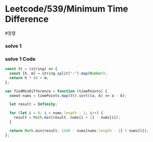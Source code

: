 # Leetcode/539/Minimum Time Difference

#정렬

### solve 1

### solve 1 Code

```js
const tt = (string) => {
  const [h, m] = string.split(":").map(Number);
  return h * 60 + m;
};

var findMinDifference = function (timePoints) {
  const nums = timePoints.map(tt).sort((a, b) => a - b);

  let result = Infinity;

  for (let i = 0; i < nums.length - 1; i++) {
    result = Math.min(result, nums[i + 1] - nums[i]);
  }

  return Math.min(result, 1440 - nums[nums.length - 1] + nums[0]);
};
```
